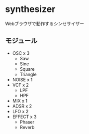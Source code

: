 # synthesizer
Webブラウザで動作するシンセサイザー

## モジュール
- OSC x 3
  - Saw
  - Sine
  - Square
  - Triangle
- NOISE x 1
- VCF x 2
  - LPF
  - HPF
- MIX x 1
- ADSR x 2
- LFO x 2
- EFFECT x 3
  - Phaser
  - Reverb
  
## 
